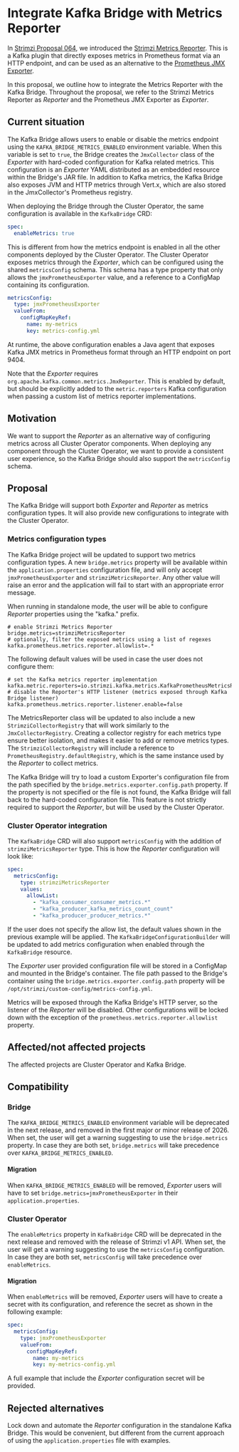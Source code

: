 # Integrate Kafka Bridge with Metrics Reporter

In [Strimzi Proposal 064](https://github.com/strimzi/proposals/blob/main/064-prometheus-metrics-reporter.md), we introduced the [Strimzi Metrics Reporter](https://github.com/strimzi/metrics-reporter).
This is a Kafka plugin that directly exposes metrics in Prometheus format via an HTTP endpoint, and can be used as an alternative to the [Prometheus JMX Exporter](https://github.com/prometheus/jmx_exporter). 

In this proposal, we outline how to integrate the Metrics Reporter with the Kafka Bridge.
Throughout the proposal, we refer to the Strimzi Metrics Reporter as *Reporter* and the Prometheus JMX Exporter as *Exporter*.

## Current situation

The Kafka Bridge allows users to enable or disable the metrics endpoint using the `KAFKA_BRIDGE_METRICS_ENABLED` environment variable.
When this variable is set to `true`, the Bridge creates the `JmxCollector` class of the *Exporter* with hard-coded configuration for Kafka related metrics.
This configuration is an *Exporter* YAML distributed as an embedded resource within the Bridge's JAR file.
In addition to Kafka metrics, the Kafka Bridge also exposes JVM and HTTP metrics through Vert.x, which are also stored in the JmxCollector's Prometheus registry.

When deploying the Bridge through the Cluster Operator, the same configuration is available in the `KafkaBridge` CRD:

```yaml
spec:
  enableMetrics: true
```

This is different from how the metrics endpoint is enabled in all the other components deployed by the Cluster Operator.
The Cluster Operator exposes metrics through the *Exporter*, which can be configured using the shared `metricsConfig` schema.
This schema has a type property that only allows the `jmxPrometheusExporter` value, and a reference to a ConfigMap containing its configuration.

```yaml
metricsConfig:
  type: jmxPrometheusExporter
  valueFrom:
    configMapKeyRef:
      name: my-metrics
      key: metrics-config.yml
```

At runtime, the above configuration enables a Java agent that exposes Kafka JMX metrics in Prometheus format through an HTTP endpoint on port 9404.

Note that the *Exporter* requires `org.apache.kafka.common.metrics.JmxReporter`.
This is enabled by default, but should be explicitly added to the `metric.reporters` Kafka configuration when passing a custom list of metrics reporter implementations. 

## Motivation

We want to support the *Reporter* as an alternative way of configuring metrics across all Cluster Operator components.
When deploying any component through the Cluster Operator, we want to provide a consistent user experience, so the Kafka Bridge should also support the `metricsConfig` schema. 

## Proposal

The Kafka Bridge will support both *Exporter* and *Reporter* as metrics configuration types.
It will also provide new configurations to integrate with the Cluster Operator.

### Metrics configuration types

The Kafka Bridge project will be updated to support two metrics configuration types.
A new `bridge.metrics` property will be available within the `application.properties` configuration file, and will only accept `jmxPrometheusExporter` and `strimziMetricsReporter`.
Any other value will raise an error and the application will fail to start with an appropriate error message.

When running in standalone mode, the user will be able to configure *Reporter* properties using the "kafka." prefix.

```properties
# enable Strimzi Metrics Reporter
bridge.metrics=strimziMetricsReporter
# optionally, filter the exposed metrics using a list of regexes
kafka.prometheus.metrics.reporter.allowlist=.*
```

The following default values will be used in case the user does not configure them:

```properties
# set the Kafka metrics reporter implementation
kafka.metric.reporters=io.strimzi.kafka.metrics.KafkaPrometheusMetricsReporter
# disable the Reporter's HTTP listener (metrics exposed through Kafka Bridge listener)
kafka.prometheus.metrics.reporter.listener.enable=false
```

The MetricsReporter class will be updated to also include a new `StrimziCollectorRegistry` that will work similarly to the `JmxCollectorRegistry`.
Creating a collector registry for each metrics type ensure better isolation, and makes it easier to add or remove metrics types.
The `StrimziCollectorRegistry` will include a reference to `PrometheusRegistry.defaultRegistry`, which is the same instance used by the *Reporter* to collect metrics.

The Kafka Bridge will try to load a custom Exporter's configuration file from the path specified by the `bridge.metrics.exporter.config.path` property.
If the property is not specified or the file is not found, the Kafka Bridge will fall back to the hard-coded configuration file.
This feature is not strictly required to support the *Reporter*, but will be used by the Cluster Operator.

### Cluster Operator integration

The `KafkaBridge` CRD will also support `metricsConfig` with the addition of `strimziMetricsReporter` type.
This is how the *Reporter* configuration will look like:

```yaml
spec:
  metricsConfig:
    type: strimziMetricsReporter
    values:
      allowList:
        - "kafka_consumer_consumer_metrics.*"
        - "kafka_producer_kafka_metrics_count_count"
        - "kafka_producer_producer_metrics.*"
```

If the user does not specify the allow list, the default values shown in the previous example will be applied.
The `KafkaBridgeConfigurationBuilder` will be updated to add metrics configuration when enabled through the `KafkaBridge` resource.

The *Exporter* user provided configuration file will be stored in a ConfigMap and mounted in the Bridge's container.
The file path passed to the Bridge's container using the `bridge.metrics.exporter.config.path` property will be `/opt/strimzi/custom-config/metrics-config.yml`.

Metrics will be exposed through the Kafka Bridge's HTTP server, so the listener of the *Reporter* will be disabled.
Other configurations will be locked down with the exception of the `prometheus.metrics.reporter.allowlist` property.

## Affected/not affected projects

The affected projects are Cluster Operator and Kafka Bridge.

## Compatibility

### Bridge

The `KAFKA_BRIDGE_METRICS_ENABLED` environment variable will be deprecated in the next release, and removed in the first major or minor release of 2026.
When set, the user will get a warning suggesting to use the `bridge.metrics` property.
In case they are both set, `bridge.metrics` will take precedence over `KAFKA_BRIDGE_METRICS_ENABLED`.

#### Migration

When `KAFKA_BRIDGE_METRICS_ENABLED` will be removed, *Exporter* users will have to set `bridge.metrics=jmxPrometheusExporter` in their `application.properties`.

### Cluster Operator

The `enableMetrics` property in `KafkaBridge` CRD will be deprecated in the next release and removed with the release of Strimzi v1 API.
When set, the user will get a warning suggesting to use the `metricsConfig` configuration.
In case they are both set, `metricsConfig` will take precedence over `enableMetrics`.

#### Migration

When `enableMetrics` will be removed, *Exporter* users will have to create a secret with its configuration, and reference the secret as shown in the following example:

```yaml
spec:
  metricsConfig:
    type: jmxPrometheusExporter
    valueFrom:
      configMapKeyRef:
        name: my-metrics
        key: my-metrics-config.yml
```

A full example that include the *Exporter* configuration secret will be provided.

## Rejected alternatives

Lock down and automate the *Reporter* configuration in the standalone Kafka Bridge.
This would be convenient, but different from the current approach of using the `application.properties` file with examples.
